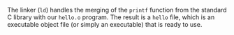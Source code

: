 The linker (`ld`) handles the merging of the `printf` function from the standard C library with our `hello.o` program. The result is a `hello` file, which is an executable object file (or simply an executable) that is ready to use.